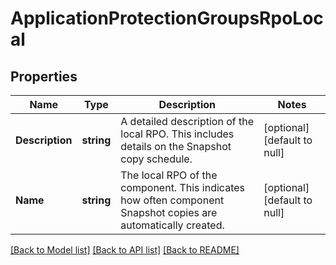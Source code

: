 # ApplicationProtectionGroupsRpoLocal

## Properties
Name | Type | Description | Notes
------------ | ------------- | ------------- | -------------
**Description** | **string** | A detailed description of the local RPO. This includes details on the Snapshot copy schedule. | [optional] [default to null]
**Name** | **string** | The local RPO of the component. This indicates how often component Snapshot copies are automatically created. | [optional] [default to null]

[[Back to Model list]](../README.md#documentation-for-models) [[Back to API list]](../README.md#documentation-for-api-endpoints) [[Back to README]](../README.md)


